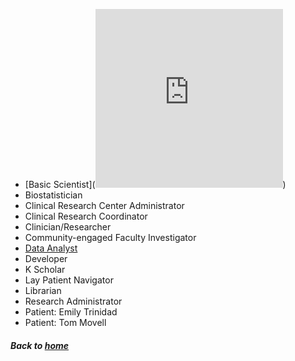  * [Basic Scientist](<iframe src="https://nuwildcat-my.sharepoint.com/personal/sgf4982_ads_northwestern_edu/_layouts/15/Doc.aspx?sourcedoc={644af582-173a-4032-9153-1a2e1ed4ba2b}&amp;action=embedview&amp;wdAr=0.7727272727272727" width="300px" height="286px" frameborder="0"></iframe>)
 * Biostatistician
 * Clinical Research Center Administrator
 * Clinical Research Coordinator
 * Clinician/Researcher
 * Community-engaged Faculty Investigator
 * [Data Analyst](https://github.com/data2health/CTS-Personas/blob/master/docs/assets/DataAnalyst_PersonaProfile.pdf)
 * Developer
 * K Scholar
 * Lay Patient Navigator
 * Librarian
 * Research Administrator
 * Patient: Emily Trinidad
 * Patient: Tom Movell

##### Back to [home](https://data2health.github.io/CTS-Personas/)
